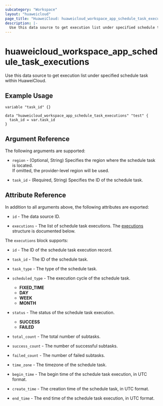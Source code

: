 ```yaml
---
subcategory: "Workspace"
layout: "huaweicloud"
page_title: "HuaweiCloud: huaweicloud_workspace_app_schedule_task_executions"
description: |-
  Use this data source to get execution list under specified schedule task within HuaweiCloud.
---
```


# huaweicloud_workspace_app_schedule_task_executions

Use this data source to get execution list under specified schedule task within HuaweiCloud.

## Example Usage

```hcl
variable "task_id" {}

data "huaweicloud_workspace_app_schedule_task_executions" "test" {
  task_id = var.task_id
}
```

## Argument Reference

The following arguments are supported:

* `region` - (Optional, String) Specifies the region where the schedule task is located.  
  If omitted, the provider-level region will be used.

* `task_id` - (Required, String) Specifies the ID of the schedule task.

## Attribute Reference

In addition to all arguments above, the following attributes are exported:

* `id` - The data source ID.

* `executions` - The list of schedule task executions.
  The [executions](#schedule_task_executions_attr) structure is documented below.

<a name="schedule_task_executions_attr"></a>
The `executions` block supports:

* `id` - The ID of the schedule task execution record.

* `task_id` - The ID of the schedule task.

* `task_type` - The type of the schedule task.

* `scheduled_type` - The execution cycle of the schedule task.
  + **FIXED_TIME**
  + **DAY**
  + **WEEK**
  + **MONTH**

* `status` - The status of the schedule task execution.
  + **SUCCESS**
  + **FAILED**

* `total_count` - The total number of subtasks.

* `success_count` - The number of successful subtasks.

* `failed_count` - The number of failed subtasks.

* `time_zone` - The timezone of the schedule task.

* `begin_time` - The begin time of the schedule task execution, in UTC format.

* `create_time` - The creation time of the schedule task, in UTC format.

* `end_time` - The end time of the schedule task execution, in UTC format.
